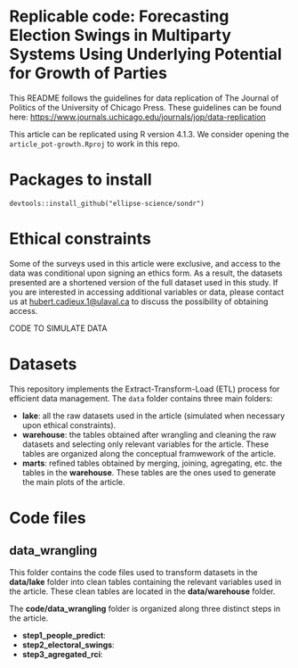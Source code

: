 # Replicable code: Forecasting Election Swings in Multiparty Systems Using Underlying Potential for Growth of Parties

This README follows the guidelines for data replication of The Journal of Politics of the University of Chicago Press. These guidelines can be found here: https://www.journals.uchicago.edu/journals/jop/data-replication

This article can be replicated using R version 4.1.3. We consider opening the `article_pot-growth.Rproj` to work in this repo.

# Packages to install
`devtools::install_github("ellipse-science/sondr")`

# Ethical constraints
Some of the surveys used in this article were exclusive, and access to the data was conditional upon signing an ethics form. As a result, the datasets presented are a shortened version of the full dataset used in this study. If you are interested in accessing additional variables or data, please contact us at <hubert.cadieux.1@ulaval.ca> to discuss the possibility of obtaining access.

CODE TO SIMULATE DATA

# Datasets
This repository implements the Extract-Transform-Load (ETL) process for efficient data management. The `data` folder contains three main folders:
- **lake**: all the raw datasets used in the article (simulated when necessary upon ethical constraints).
- **warehouse**: the tables obtained after wrangling and cleaning the raw datasets and selecting only relevant variables for the article. These tables are organized along the conceptual framwework of the article.
- **marts**: refined tables obtained by merging, joining, agregating, etc. the tables in the **warehouse**. These tables are the ones used to generate the main plots of the article.

# Code files

## data_wrangling
This folder contains the code files used to transform datasets in the **data/lake** folder into clean tables containing the relevant variables used in the article. These clean tables are located in the **data/warehouse** folder.

The **code/data_wrangling** folder is organized along three distinct steps in the article.
- **step1_people_predict**: 
- **step2_electoral_swings**:
- **step3_agregated_rci**: